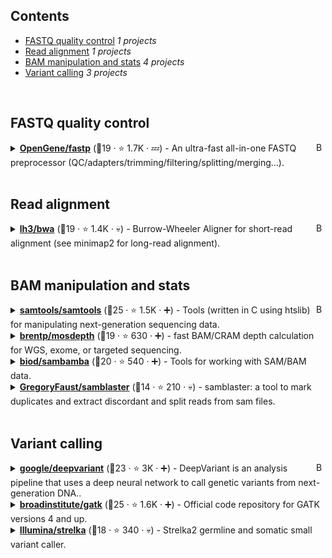 ## Contents

- [FASTQ quality control](#fastq-quality-control) _1 projects_
- [Read alignment](#read-alignment) _1 projects_
- [BAM manipulation and stats](#bam-manipulation-and-stats) _4 projects_
- [Variant calling](#variant-calling) _3 projects_

<br>

## FASTQ quality control

<a href="#contents"><img align="right" width="15" height="15" src="https://git.io/JtehR" alt="Back to top"></a>

<details><summary><b><a href="https://github.com/OpenGene/fastp">OpenGene/fastp</a></b> (🥇19 ·  ⭐ 1.7K · 💤) - An ultra-fast all-in-one FASTQ preprocessor (QC/adapters/trimming/filtering/splitting/merging...).</summary>

- [GitHub](https://github.com/OpenGene/fastp) (👨‍💻 26 · 🔀 310 · 📋 490 - 64% open · ⏱️ 31.05.2023):

	```
	git clone https://github.com/OpenGene/fastp
	```
</details>
<br>

## Read alignment

<a href="#contents"><img align="right" width="15" height="15" src="https://git.io/JtehR" alt="Back to top"></a>

<details><summary><b><a href="https://github.com/lh3/bwa">lh3/bwa</a></b> (🥇19 ·  ⭐ 1.4K · 💀) - Burrow-Wheeler Aligner for short-read alignment (see minimap2 for long-read alignment).</summary>

- [GitHub](https://github.com/lh3/bwa) (👨‍💻 33 · 🔀 510 · 📥 100K · 📋 280 - 63% open · ⏱️ 22.09.2022):

	```
	git clone https://github.com/lh3/bwa
	```
</details>
<br>

## BAM manipulation and stats

<a href="#contents"><img align="right" width="15" height="15" src="https://git.io/JtehR" alt="Back to top"></a>

<details><summary><b><a href="https://github.com/samtools/samtools">samtools/samtools</a></b> (🥇25 ·  ⭐ 1.5K · ➕) - Tools (written in C using htslib) for manipulating next-generation sequencing data.</summary>

- [GitHub](https://github.com/samtools/samtools) (👨‍💻 92 · 🔀 540 · 📥 1.4M · 📋 1.2K - 14% open · ⏱️ 26.01.2024):

	```
	git clone https://github.com/samtools/samtools
	```
</details>
<details><summary><b><a href="https://github.com/brentp/mosdepth">brentp/mosdepth</a></b> (🥉19 ·  ⭐ 630 · ➕) - fast BAM/CRAM depth calculation for WGS, exome, or targeted sequencing.</summary>

- [GitHub](https://github.com/brentp/mosdepth) (👨‍💻 16 · 🔀 99 · 📥 300K · 📋 200 - 24% open · ⏱️ 22.11.2023):

	```
	git clone https://github.com/brentp/mosdepth
	```
</details>
<details><summary><b><a href="https://github.com/biod/sambamba">biod/sambamba</a></b> (🥈20 ·  ⭐ 540 · ➕) - Tools for working with SAM/BAM data.</summary>

- [GitHub](https://github.com/biod/sambamba) (👨‍💻 29 · 🔀 96 · 📥 140K · 📋 450 - 6% open · ⏱️ 21.08.2023):

	```
	git clone https://github.com/biod/sambamba
	```
</details>
<details><summary><b><a href="https://github.com/GregoryFaust/samblaster">GregoryFaust/samblaster</a></b> (🥉14 ·  ⭐ 210 · 💀) - samblaster: a tool to mark duplicates and extract discordant and split reads from sam files.</summary>

- [GitHub](https://github.com/GregoryFaust/samblaster) (👨‍💻 5 · 🔀 29 · 📥 23K · 📋 49 - 26% open · ⏱️ 04.06.2020):

	```
	git clone https://github.com/GregoryFaust/samblaster
	```
</details>
<br>

## Variant calling

<a href="#contents"><img align="right" width="15" height="15" src="https://git.io/JtehR" alt="Back to top"></a>

<details><summary><b><a href="https://github.com/google/deepvariant">google/deepvariant</a></b> (🥉23 ·  ⭐ 3K · ➕) - DeepVariant is an analysis pipeline that uses a deep neural network to call genetic variants from next-generation DNA..</summary>

- [GitHub](https://github.com/google/deepvariant) (👨‍💻 28 · 🔀 680 · 📥 4.7K · 📋 710 - 0% open · ⏱️ 09.12.2023):

	```
	git clone https://github.com/google/deepvariant
	```
</details>
<details><summary><b><a href="https://github.com/broadinstitute/gatk">broadinstitute/gatk</a></b> (🥇25 ·  ⭐ 1.6K · ➕) - Official code repository for GATK versions 4 and up.</summary>

- [GitHub](https://github.com/broadinstitute/gatk) (👨‍💻 130 · 🔀 550 · 📥 560K · 📋 4.5K - 26% open · ⏱️ 30.01.2024):

	```
	git clone https://github.com/broadinstitute/gatk
	```
</details>
<details><summary><b><a href="https://github.com/Illumina/strelka">Illumina/strelka</a></b> (🥉18 ·  ⭐ 340 · 💀) - Strelka2 germline and somatic small variant caller.</summary>

- [GitHub](https://github.com/Illumina/strelka) (👨‍💻 32 · 🔀 99 · 📥 34K · 📋 230 - 53% open · ⏱️ 06.02.2019):

	```
	git clone https://github.com/Illumina/strelka
	```
</details>
